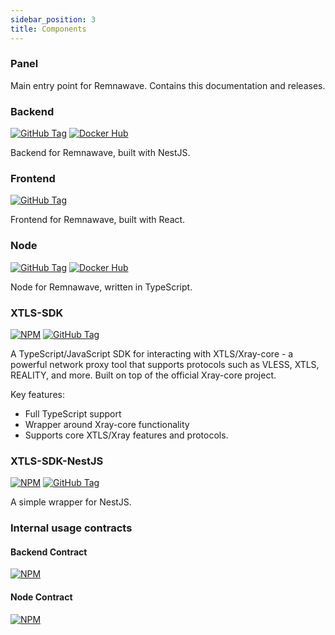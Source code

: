```yaml
---
sidebar_position: 3
title: Components
---
```


### Panel

Main entry point for Remnawave. Contains this documentation and releases.

### Backend

[![GitHub Tag](https://img.shields.io/github/v/tag/remnawave/backend?sort=semver&style=for-the-badge&logo=github&label=Backend)](https://github.com/remnawave/backend)
[![Docker Hub](https://img.shields.io/docker/v/remnawave/backend?sort=semver&style=for-the-badge&logo=github&label=Docker)](https://hub.docker.com/r/remnawave/backend)

Backend for Remnawave, built with NestJS.

### Frontend

[![GitHub Tag](https://img.shields.io/github/v/tag/remnawave/frontend?sort=semver&style=for-the-badge&logo=github&label=Frontend)](https://github.com/remnawave/frontend)

Frontend for Remnawave, built with React.

### Node

[![GitHub Tag](https://img.shields.io/github/v/tag/remnawave/node?sort=semver&style=for-the-badge&logo=github&label=Node)](https://github.com/remnawave/node)
[![Docker Hub](https://img.shields.io/docker/v/remnawave/node?sort=semver&style=for-the-badge&logo=github&label=Docker)](https://hub.docker.com/r/remnawave/node)

Node for Remnawave, written in TypeScript.

### XTLS-SDK

[![NPM](https://img.shields.io/npm/v/@remnawave/xtls-sdk?sort=semver&style=for-the-badge&logo=npm&label=NPM)](https://www.npmjs.com/package/@remnawave/xtls-sdk)
[![GitHub Tag](https://img.shields.io/github/v/tag/remnawave/xtls-sdk?sort=semver&style=for-the-badge&logo=github&label=GitHub)](https://github.com/remnawave/xtls-sdk)

A TypeScript/JavaScript SDK for interacting with XTLS/Xray-core - a powerful network proxy tool that supports protocols such as VLESS, XTLS, REALITY, and more. Built on top of the official Xray-core project.

Key features:

- Full TypeScript support
- Wrapper around Xray-core functionality
- Supports core XTLS/Xray features and protocols.

### XTLS-SDK-NestJS

[![NPM](https://img.shields.io/npm/v/@remnawave/xtls-sdk-nestjs?sort=semver&style=for-the-badge&logo=npm&label=NPM)](https://www.npmjs.com/package/@remnawave/xtls-sdk-nestjs)
[![GitHub Tag](https://img.shields.io/github/v/tag/remnawave/xtls-sdk-nestjs?sort=semver&style=for-the-badge&logo=github&label=GitHub)](https://github.com/remnawave/xtls-sdk-nestjs)

A simple wrapper for NestJS.

### Internal usage contracts

#### Backend Contract

[![NPM](https://img.shields.io/npm/v/@remnawave/backend-contract?sort=semver&style=for-the-badge&logo=npm&label=NPM)](https://www.npmjs.com/package/@remnawave/backend-contract)

#### Node Contract

[![NPM](https://img.shields.io/npm/v/@remnawave/node-contract?sort=semver&style=for-the-badge&logo=npm&label=NPM)](https://www.npmjs.com/package/@remnawave/node-contract)
